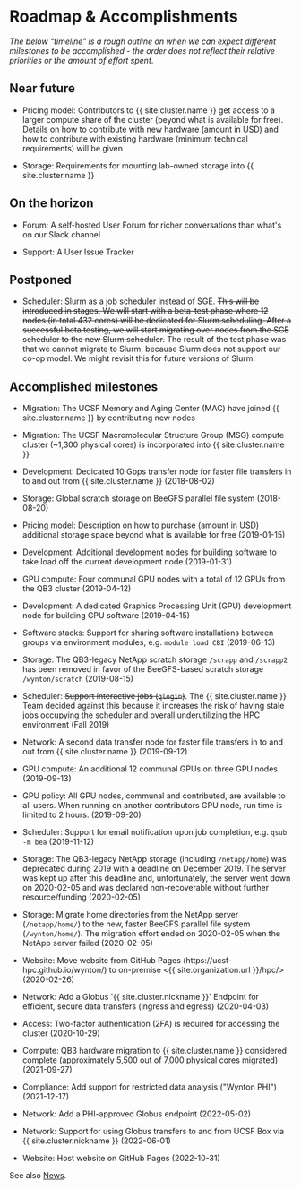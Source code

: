 # Roadmap & Accomplishments

_The below "timeline" is a rough outline on when we can expect different milestones to be accomplished - the order does not reflect their relative priorities or the amount of effort spent_.


## Near future

* Pricing model: Contributors to {{ site.cluster.name }} get access to a larger compute share of the cluster (beyond what is available for free).  Details on how to contribute with new hardware (amount in USD) and how to contribute with existing hardware (minimum technical requirements) will be given

* Storage: Requirements for mounting lab-owned storage into {{ site.cluster.name }}


## On the horizon

* Forum: A self-hosted User Forum for richer conversations than what's on our Slack channel

* Support: A User Issue Tracker


## Postponed

* Scheduler: Slurm as a job scheduler instead of SGE.  ~~This will be introduced in stages.  We will start with a beta-test phase where 12 nodes (in total 432 cores) will be dedicated for Slurm scheduling.  After a successful beta testing, we will start migrating over nodes from the SGE scheduler to the new Slurm scheduler.~~ The result of the test phase was that we cannot migrate to Slurm, because Slurm does not support our co-op model. We might revisit this for future versions of Slurm.


## Accomplished milestones

* Migration: The UCSF Memory and Aging Center (MAC) have joined {{ site.cluster.name }} by contributing new nodes

* Migration: The UCSF Macromolecular Structure Group (MSG) compute cluster (~1,300 physical cores) is incorporated into {{ site.cluster.name }}

* Development: Dedicated 10 Gbps transfer node for faster file transfers in to and out from {{ site.cluster.name }} (2018-08-02)

* Storage: Global scratch storage on BeeGFS parallel file system (2018-08-20)

* Pricing model: Description on how to purchase (amount in USD) additional storage space beyond what is available for free (2019-01-15)

* Development: Additional development nodes for building software to take load off the current development node (2019-01-31)

* GPU compute: Four communal GPU nodes with a total of 12 GPUs from the QB3 cluster (2019-04-12)

* Development: A dedicated Graphics Processing Unit (GPU) development node for building GPU software (2019-04-15)

* Software stacks: Support for sharing software installations between groups via environment modules, e.g. `module load CBI` (2019-06-13)

* Storage: The QB3-legacy NetApp scratch storage `/scrapp` and `/scrapp2` has been removed in favor of the BeeGFS-based scratch storage `/wynton/scratch` (2019-08-15)

* Scheduler: ~~Support interactive jobs (`qlogin`)~~. The {{ site.cluster.name }} Team decided against this because it increases the risk of having stale jobs occupying the scheduler and overall underutilizing the HPC environment (Fall 2019)

* Network: A second data transfer node for faster file transfers in to and out from {{ site.cluster.name }} (2019-09-12)

* GPU compute: An additional 12 communal GPUs on three GPU nodes (2019-09-13)

* GPU policy: All GPU nodes, communal and contributed, are available to all users. When running on another contributors GPU node, run time is limited to 2 hours. (2019-09-20)

* Scheduler: Support for email notification upon job completion, e.g. `qsub -m bea` (2019-11-12)

* Storage: The QB3-legacy NetApp storage (including `/netapp/home`) was deprecated during 2019 with a deadline on December 2019.  The server was kept up after this deadline and, unfortunately, the server went down on 2020-02-05 and was declared non-recoverable without further resource/funding (2020-02-05)

* Storage: Migrate home directories from the NetApp server (`/netapp/home/`) to the new, faster BeeGFS parallel file system (`/wynton/home/`).  The migration effort ended on 2020-02-05 when the NetApp server failed (2020-02-05)

* Website: Move website from GitHub Pages (https&#58;//ucsf-hpc.github.io/wynton/) to on-premise <{{ site.organization.url }}/hpc/> (2020-02-26)

* Network: Add a Globus '{{ site.cluster.nickname }}' Endpoint for efficient, secure data transfers (ingress and egress) (2020-04-03)

* Access: Two-factor authentication (2FA) is required for accessing the cluster (2020-10-29)

* Compute: QB3 hardware migration to {{ site.cluster.name }} considered complete (approximately 5,500 out of 7,000 physical cores migrated) (2021-09-27)

* Compliance: Add support for restricted data analysis ("Wynton PHI") (2021-12-17)

* Network: Add a PHI-approved Globus endpoint (2022-05-02)

* Network: Support for using Globus transfers to and from UCSF Box via {{ site.cluster.nickname }} (2022-06-01)

* Website: Host website on GitHub Pages (2022-10-31)


See also [News].

[QB3]: https://salilab.org/qb3cluster/
[BeeGFS]: https://www.beegfs.io/
[Globus]: https://www.globus.org/
[News]: /hpc/about/news.html
